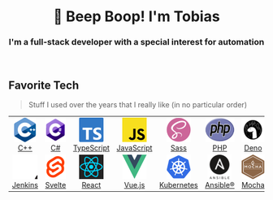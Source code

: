 <div align="center">

# :koala: Beep Boop! I'm Tobias

### I'm a full-stack developer with a special interest for automation

</div>

<br>

## Favorite Tech

> Stuff I used over the years that I really like (in no particular order)

<table>
    <tr>
        <td align="center" width="96">
            <a href="https://en.wikipedia.org/wiki/C++">
                <img src="media/logos/cpp.svg" height="48" alt="C++"><br>C++
            </a>
        </td>
        <td align="center" width="96">
            <a href="https://en.wikipedia.org/wiki/C_Sharp_(programming_language)">
                <img src="media/logos/csharp.svg" height="48" alt="C#"><br>C#
            </a>
        </td>
        <td align="center" width="96">
            <a href="https://www.typescriptlang.org/">
                <img src="media/logos/typescript.svg" height="48" alt="TypeScript"><br>TypeScript
            </a>
        </td>
        <td align="center" width="96">
            <a href="https://en.wikipedia.org/wiki/JavaScript">
                <img src="media/logos/javascript.svg" height="48" alt="JavaScript"><br>JavaScript
            </a>
        </td>
        <td align="center" width="96">
            <a href="https://sass-lang.com/">
                <img src="media/logos/sass.svg" width="48" height="48" alt="Sass"><br>Sass
            </a>
        </td>
        <td align="center" width="96">
            <a href="https://www.php.net/">
                <img src="media/logos/php.svg" height="48" alt="PHP"><br>PHP
            </a>
        </td>
        <td align="center" width="96">
            <a href="https://deno.land/">
                <img src="media/logos/deno.svg" height="48" alt="Deno"><br>Deno
            </a>
        </td>
        <td align="center" width="96">
            <a href="https://nodejs.org/">
                <img src="media/logos/nodejs.svg" width="48" height="48" alt="Node.js"><br>Node.js
            </a>
        </td>
        <td align="center" width="96">
            <a href="https://github.com/features/actions">
                <img src="media/logos/github-actions.svg" height="48" alt="GitHub Actions"><br>Actions
            </a>
        </td>
    </tr>
    <tr>
        <td align="center" width="96">
            <a href="https://www.jenkins.io/">
                <img src="media/logos/jenkins.svg" height="48" alt="Jenkins"><br>Jenkins
            </a>
        </td>
        <td align="center" width="96">
            <a href="https://svelte.dev/">
                <img src="media/logos/svelte.svg" height="48" alt="Svelte"><br>Svelte
            </a>
        </td>
        <td align="center" width="96">
            <a href="https://reactjs.org/">
                <img src="media/logos/react.svg" height="48" alt="React"><br>React
            </a>
        </td>
        <td align="center" width="96">
            <a href="https://vuejs.org/">
                <img src="media/logos/vue.svg" width="48" height="48" alt="Vue.js"><br>Vue.js
            </a>
        </td>
        <td align="center" width="96">
            <a href="https://kubernetes.io/">
                <img src="media/logos/kubernetes.svg" height="48" alt="Kubernetes"><br>Kubernetes
            </a>
        </td>
        <td align="center" width="96">
            <a href="https://www.ansible.com/">
                <img src="media/logos/ansible.svg" height="48" alt="Ansible"><br>Ansible®
            </a>
        </td>
        <td align="center" width="96">
            <a href="https://mochajs.org/">
                <img src="media/logos/mocha.svg" width="48" height="48" alt="Mocha"><br>Mocha
            </a>
        </td>
        <td align="center" width="96">
            <a href="https://jestjs.io/">
                <img src="media/logos/jest.svg" width="48" height="48" alt="Jest"><br>Jest
            </a>
        </td>
    </tr>
</table>

<!--

### Hi there 👋

**FaustTobias/fausttobias** is a ✨ _special_ ✨ repository because its `README.md` (this file) appears on your GitHub profile.

Here are some ideas to get you started:

- 🔭 I’m currently working on ...
- 🌱 I’m currently learning ...
- 👯 I’m looking to collaborate on ...
- 🤔 I’m looking for help with ...
- 💬 Ask me about ...
- 📫 How to reach me: ...
- 😄 Pronouns: ...
- ⚡ Fun fact: ...
-->
